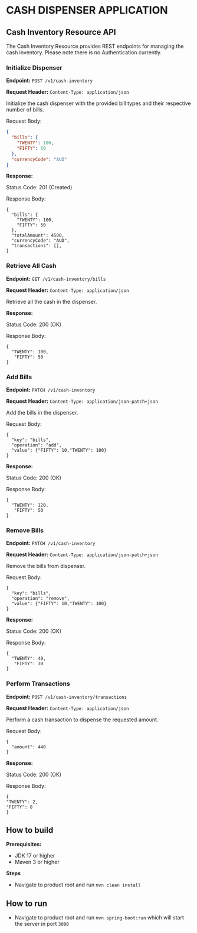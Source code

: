 # CASH DISPENSER APPLICATION

## Cash Inventory Resource API

The Cash Inventory Resource provides REST endpoints for managing the cash inventory. Please note there is no Authentication currently.

### Initialize Dispenser

**Endpoint:** `POST /v1/cash-inventory`

**Request Header:**  `Content-Type: application/json`

Initialize the cash dispenser with the provided bill types and their respective number of bills.

Request Body:
```json
{
  "bills": {
    "TWENTY": 100,
    "FIFTY": 50
  },
  "currencyCode": "AUD"
}
```
**Response:**

Status Code: 201 (Created)

Response Body:
```
{
  "bills": {
    "TWENTY": 100,
    "FIFTY": 50
  },
  "totalAmount": 4500,
  "currencyCode": "AUD",
  "transactions": [],
}
```
### Retrieve All Cash

**Endpoint:** `GET /v1/cash-inventory/bills`

**Request Header:**  `Content-Type: application/json`

Retrieve all the cash in the dispenser.

**Response:**

Status Code: 200 (OK)

Response Body:
```
{
  "TWENTY": 100,
   "FIFTY": 50
}
```

### Add Bills

**Endpoint:** `PATCH /v1/cash-inventory`

**Request Header:**  `Content-Type: application/json-patch+json`

Add the bills in the dispenser.

Request Body:
```
{
  "key": "bills",
  "operation": "add",
  "value": {"FIFTY": 10,"TWENTY": 100}
}
```
**Response:**

Status Code: 200 (OK)

Response Body:
```
{
  "TWENTY": 120,
   "FIFTY": 50
}
```

### Remove Bills

**Endpoint:** `PATCH /v1/cash-inventory`

**Request Header:**  `Content-Type: application/json-patch+json`

Remove the bills from dispenser.

Request Body:
```
{
  "key": "bills",
  "operation": "remove",
  "value": {"FIFTY": 10,"TWENTY": 100}
}
```
**Response:**

Status Code: 200 (OK)

Response Body:
```
{
  "TWENTY": 40,
   "FIFTY": 30
}
```
### Perform Transactions

**Endpoint:** `POST /v1/cash-inventory/transactions`

**Request Header:**  `Content-Type: application/json`

Perform a cash transaction to dispense the requested amount.

Request Body:
```
{
  "amount": 440
}
```

**Response:**

Status Code: 200 (OK)

Response Body:
```
{
"TWENTY": 2,
"FIFTY": 8
}
```

## How to build

**Prerequisites:**
 - JDK 17 or higher
 - Maven 3 or higher

**Steps**

- Navigate to product root and run ```mvn clean install```

## How to run

- Navigate to product root and run ```mvn spring-boot:run``` which will start the server in port ```3000```

